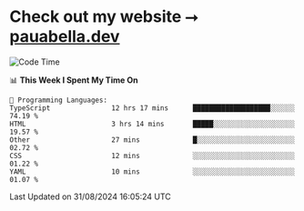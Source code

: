 # Check out my website ⭢ [pauabella.dev](https://pauabella.dev)

<!--START_SECTION:waka-->
![Code Time](http://img.shields.io/badge/Code%20Time-3%2C675%20hrs%2011%20mins-blue)

📊 **This Week I Spent My Time On** 

```text
💬 Programming Languages: 
TypeScript               12 hrs 17 mins      ███████████████████░░░░░░   74.19 % 
HTML                     3 hrs 14 mins       █████░░░░░░░░░░░░░░░░░░░░   19.57 % 
Other                    27 mins             █░░░░░░░░░░░░░░░░░░░░░░░░   02.72 % 
CSS                      12 mins             ░░░░░░░░░░░░░░░░░░░░░░░░░   01.22 % 
YAML                     10 mins             ░░░░░░░░░░░░░░░░░░░░░░░░░   01.07 % 
```


 Last Updated on 31/08/2024 16:05:24 UTC
<!--END_SECTION:waka-->
